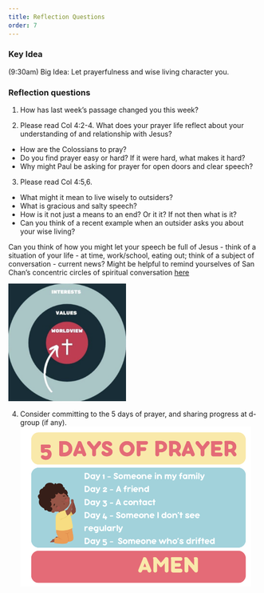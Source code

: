 ```yaml
---
title: Reflection Questions
order: 7
---
```


### Key Idea
 (9:30am) 
Big Idea: Let prayerfulness and wise living character you. 

### Reflection questions
1. How has last week’s passage changed you this week? 

2. Please read Col 4:2-4. 
What does your prayer life reflect about your understanding of and relationship with Jesus?
- How are the Colossians to pray? 
- Do you find prayer easy or hard? If it were hard, what makes it hard?
- Why might Paul be asking for prayer for open doors and clear speech?  

3. Please read Col 4:5,6.
- What might it mean to live wisely to outsiders? 
- What is gracious and salty speech? 
- How is it not just a means to an end? Or it it? If not then what is it? 
- Can you think of a recent example when an outsider asks you about your wise living? 

Can you think of how you might let your speech be full of Jesus - think of a situation of your life - at time, work/school, eating out; think of a subject of conversation - current news?
Might be helpful to remind yourselves of San Chan’s concentric circles of spiritual conversation [here](https://au.thegospelcoalition.org/article/spiritual-conversations/)

  <img width="236" alt="Screenshot 2023-07-01 134203" src="https://github.com/stgeorgeshurstville/bulletin/blob/main/images/WhatsApp%20Image%202024-09-21%20at%2017.27.29.jpeg">

4. Consider committing to the 5 days of prayer, and sharing progress at d-group (if any). 
![upload](https://github.com/stgeorgeshurstville/bulletin/blob/main/images/WhatsApp%20Image%202024-09-21%20at%2017.21.10.jpeg)



